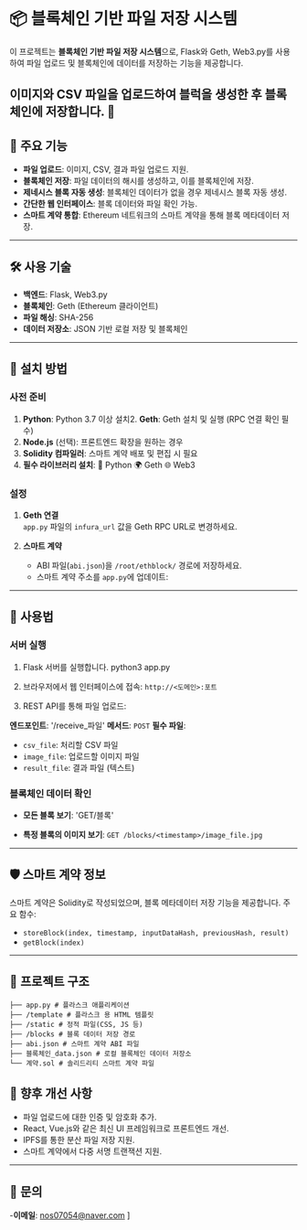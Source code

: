 # 📦 블록체인 기반 파일 저장 시스템
이 프로젝트는 **블록체인 기반 파일 저장 시스템**으로, Flask와 Geth, Web3.py를 사용하여 파일 업로드 및 블록체인에 데이터를 저장하는 기능을 제공합니다. 

이미지와 CSV 파일을 업로드하여 블럭을 생성한 후 블록체인에 저장합니다. 🚀
---

## 🌟 주요 기능
- **파일 업로드**: 이미지, CSV, 결과 파일 업로드 지원.
- **블록체인 저장**: 파일 데이터의 해시를 생성하고, 이를 블록체인에 저장.
- **제네시스 블록 자동 생성**: 블록체인 데이터가 없을 경우 제네시스 블록 자동 생성.
- **간단한 웹 인터페이스**: 블록 데이터와 파일 확인 가능.
- **스마트 계약 통합**: Ethereum 네트워크의 스마트 계약을 통해 블록 메타데이터 저장.
---

## 🛠️ 사용 기술
- **백엔드**: Flask, Web3.py
- **블록체인**: Geth (Ethereum 클라이언트)
- **파일 해싱**: SHA-256
- **데이터 저장소**: JSON 기반 로컬 저장 및 블록체인

---

## 🚀 설치 방법

### 사전 준비

1. **Python**: Python 3.7 이상 설치2. **Geth**: Geth 설치 및 실행 (RPC 연결 확인 필수)
3. **Node.js** (선택): 프론트엔드 확장을 원하는 경우
4. **Solidity 컴파일러**: 스마트 계약 배포 및 편집 시 필요
5. **필수 라이브러리 설치**:
    🐍 Python
    🌍 Geth
    🌐 Web3

### 설정

1. **Geth 연결**  
   `app.py` 파일의 `infura_url` 값을 Geth RPC URL로 변경하세요.

2. **스마트 계약** 
   - ABI 파일(`abi.json`)을 `/root/ethblock/` 경로에 저장하세요.
   - 스마트 계약 주소를 `app.py`에 업데이트:

---

## 📝 사용법

### 서버 실행

1. Flask 서버를 실행합니다.
python3 app.py


2. 브라우저에서 웹 인터페이스에 접속: 
 `http://<도메인>:포트`

3. REST API를 통해 파일 업로드: 

 **엔드포인트**: '/receive_파일'
 **메서드**: `POST` 
 **필수 파일**:
 - `csv_file`: 처리할 CSV 파일
 - `image_file`: 업로드할 이미지 파일
 - `result_file`: 결과 파일 (텍스트)


### 블록체인 데이터 확인

- **모든 블록 보기**: 
 'GET/블록'

- **특정 블록의 이미지 보기**: 
  `GET /blocks/<timestamp>/image_file.jpg`

---

## 🛡️ 스마트 계약 정보

스마트 계약은 Solidity로 작성되었으며, 블록 메타데이터 저장 기능을 제공합니다. 
주요 함수:
- `storeBlock(index, timestamp, inputDataHash, previousHash, result)`
- `getBlock(index)`

---

## 📂 프로젝트 구조

```
├── app.py # 플라스크 애플리케이션
├── /template # 플라스크 용 HTML 템플릿
├── /static # 정적 파일(CSS, JS 등)
├── /blocks # 블록 데이터 저장 경로
├── abi.json # 스마트 계약 ABI 파일
├── 블록체인_data.json # 로컬 블록체인 데이터 저장소
└── 계약.sol # 솔리드리티 스마트 계약 파일
```

## 🔮 향후 개선 사항

- 파일 업로드에 대한 인증 및 암호화 추가.
- React, Vue.js와 같은 최신 UI 프레임워크로 프론트엔드 개선.
- IPFS를 통한 분산 파일 저장 지원.
- 스마트 계약에서 다중 서명 트랜잭션 지원.

---

## 📧 문의
-**이메일**: nos07054@naver.com ] 
